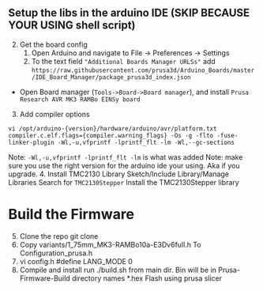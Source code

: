 
## Setup the libs in the arduino IDE (SKIP BECAUSE YOUR USING shell script)
2. Get the board config
	1.  Open Arduino and navigate to File -> Preferences -> Settings
	2. To the text field  `"Additional Boards Manager URLSs"`  add `https://raw.githubusercontent.com/prusa3d/Arduino_Boards/master/IDE_Board_Manager/package_prusa3d_index.json`
-   Open Board manager (`Tools->Board->Board manager`), and install  `Prusa Research AVR MK3 RAMBo EINSy board`
3. Add compiler options
```
vi /opt/arduino-{version}/hardware/arduino/avr/platform.txt
compiler.c.elf.flags={compiler.warning_flags} -Os -g -flto -fuse-linker-plugin -Wl,-u,vfprintf -lprintf_flt -lm -Wl,--gc-sections
```
Note: `-Wl,-u,vfprintf -lprintf_flt -lm` is what was added
Note: make sure you use the right version for the arduino ide your using.  Aka if you upgrade.
4. Install TMC2130 Library
Sketch/Include Library/Manage Libraries
Search for `TMC2130Stepper`
Install the TMC2130Stepper library

# Build the Firmware
5. Clone the repo
	git clone 
7. Copy variants/1_75mm_MK3-RAMBo10a-E3Dv6full.h To Configuration_prusa.h
8. vi config.h
    #define LANG_MODE              0
9. Compile and install
   run ./build.sh from main dir.
   Bin will be in Prusa-Firmware-Build directory names *.hex
   Flash using prusa slicer
   

<!--stackedit_data:
eyJoaXN0b3J5IjpbLTQxMjcyNjE4NiwtNTg2MjA3MzM0LDgwMT
Q3Mzc2NSwtMzk2NTkzNTk4LDY5ODExMzI2MV19
-->